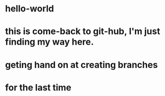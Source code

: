 # hello-world
# this is come-back to git-hub, I'm just finding my way here.
# geting hand on at creating branches
# for the last time
